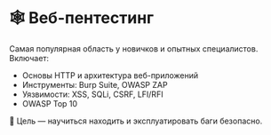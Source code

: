 # 🕸️ Веб-пентестинг

Самая популярная область у новичков и опытных специалистов. Включает:

- Основы HTTP и архитектура веб-приложений
- Инструменты: Burp Suite, OWASP ZAP
- Уязвимости: XSS, SQLi, CSRF, LFI/RFI
- OWASP Top 10

🎯 Цель — научиться находить и эксплуатировать баги безопасно.
